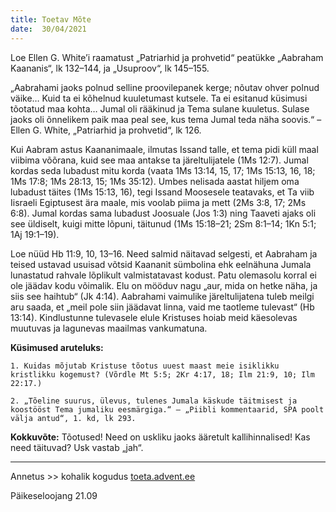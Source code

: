 ```yaml
---
title: Toetav Mõte  
date:  30/04/2021  
---
```


Loe Ellen G. White’i raamatust „Patriarhid ja prohvetid“ peatükke „Aabraham Kaananis“, lk 132–144, ja „Usuproov“, lk 145–155.

„Aabrahami jaoks polnud selline proovilepanek kerge; nõutav ohver polnud väike… Kuid ta ei kõhelnud kuuletumast kutsele. Ta ei esitanud küsimusi tõotatud maa kohta… Jumal oli rääkinud ja Tema sulane kuuletus. Sulase jaoks oli õnnelikem paik maa peal see, kus tema Jumal teda näha soovis.“ – Ellen G. White, „Patriarhid ja prohvetid“, lk 126.

Kui Aabram astus Kaananimaale, ilmutas Issand talle, et tema pidi küll maal viibima võõrana, kuid see maa antakse ta järeltulijatele (1Ms 12:7). Jumal kordas seda lubadust mitu korda (vaata 1Ms 13:14, 15, 17; 1Ms 15:13, 16, 18; 1Ms 17:8; 1Ms 28:13, 15; 1Ms 35:12). Umbes nelisada aastat hiljem oma lubadust täites (1Ms 15:13, 16), tegi Issand Moosesele teatavaks, et Ta viib Iisraeli Egiptusest ära maale, mis voolab piima ja mett (2Ms 3:8, 17; 2Ms 6:8). Jumal kordas sama lubadust Joosuale (Jos 1:3) ning Taaveti ajaks oli see üldiselt, kuigi mitte lõpuni, täitunud (1Ms 15:18–21; 2Sm 8:1–14; 1Kn 5:1; 1Aj 19:1–19).

Loe nüüd Hb 11:9, 10, 13–16. Need salmid näitavad selgesti, et Aabraham ja teised ustavad usuisad võtsid Kaananit sümbolina ehk eelnähuna Jumala lunastatud rahvale lõplikult valmistatavast kodust. Patu olemasolu korral ei ole jäädav kodu võimalik. Elu on mööduv nagu „aur, mida on hetke näha, ja siis see haihtub“ (Jk 4:14). Aabrahami vaimulike järeltulijatena tuleb meilgi aru saada, et „meil pole siin jäädavat linna, vaid me taotleme tulevast“ (Hb 13:14). Kindlustunne tulevasele elule Kristuses hoiab meid käesolevas muutuvas ja lagunevas maailmas vankumatuna.

**Küsimused aruteluks:**

`1. Kuidas mõjutab Kristuse tõotus uuest maast meie isiklikku kristlikku kogemust? (Võrdle Mt 5:5; 2Kr 4:17, 18; Ilm 21:9, 10; Ilm 22:17.)`

`2. „Tõeline suurus, ülevus, tulenes Jumala käskude täitmisest ja koostööst Tema jumaliku eesmärgiga.“ – „Piibli kommentaarid, SPA poolt välja antud“, 1. kd, lk 293.`

**Kokkuvõte:** Tõotused! Need on uskliku jaoks ääretult kallihinnalised! Kas need täituvad? Usk vastab „jah“.

---

Annetus >> kohalik kogudus [toeta.advent.ee](https://toeta.advent.ee/)  

Päikeseloojang 21.09
